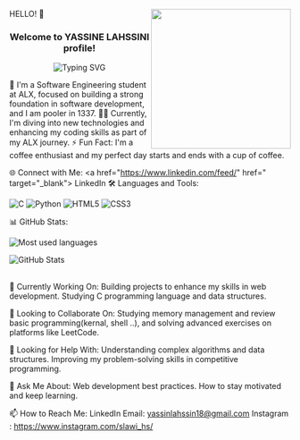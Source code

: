HELLO! 👋
<img width="250" align="right" src="https://c.tenor.com/_DOBjnGspYAAAAAM/code-coding.gif">
<h3 align="center">
  Welcome to YASSINE LAHSSINI  profile!
</h3>
<!-- Typing SVG by DenverCoder1 - https://github.com/DenverCoder1/readme-typing-svg -->
<p align="center">
 <img src="https://readme-typing-svg.herokuapp.com?font=Fira+Code&pause=1000&color=DA5D0EE4&width=435&lines=Welcome+to+my+GitHub+Profile!;I+am+a+Software+Engineering+Student;Always+learning+and+exploring+new+technologies" alt="Typing SVG" />
</p> 

🏢 I'm a Software Engineering student at ALX, focused on building a strong foundation in software development, and I am pooler in 1337.
👨‍💻 Currently, I'm diving into new technologies and enhancing my coding skills as part of my ALX journey.
⚡ Fun Fact: I'm a coffee enthusiast and my perfect day starts and ends with a cup of coffee.

🌐 Connect with Me:
<a href="https://www.linkedin.com/feed/" href=" target="_blank"> LinkedIn
🛠️ Languages and Tools:
<p>
  <img src="https://img.shields.io/badge/-C-A8B9CC?style=flat-square&logo=c&logoColor=white" alt="C"/>
  <img src="https://img.shields.io/badge/-Python-3776AB?style=flat-square&logo=python&logoColor=white" alt="Python"/>
  <img src="https://img.shields.io/badge/-HTML5-E34F26?style=flat-square&logo=html5&logoColor=white" alt="HTML5"/>
  <img src="https://img.shields.io/badge/-CSS3-1572B6?style=flat-square&logo=css3&logoColor=white" alt="CSS3"/>
</p>

📊 GitHub Stats:

<p align="left">
  <img src="https://github-readme-stats.vercel.app/api/top-langs?username=yassinsl&show_icons=true&locale=en&layout=compact&theme=radical" alt="Most used languages" />
</p>
<p align="left">
  <img src="https://github-readme-stats.vercel.app/api?username=yassinsl&show_icons=true&theme=radical" alt="GitHub Stats" />
</p>
<br>
🔭 Currently Working On:
Building projects to enhance my skills in web development.
Studying C programming language and data structures.

👯 Looking to Collaborate On:
Studying memory management and review basic programming(kernal, shell ..), and solving advanced exercises on platforms like LeetCode.

🤔 Looking for Help With:
Understanding complex algorithms and data structures.
Improving my problem-solving skills in competitive programming.

💬 Ask Me About:
Web development best practices.
How to stay motivated and keep learning.

📫 How to Reach Me:
LinkedIn
Email: yassinlahssin18@gmail.com
Instagram : https://www.instagram.com/slawi_hs/

